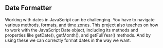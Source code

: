 ## Date Formatter

Working with dates in JavaScript can be challenging. You have to navigate various methods, formats, and time zones. 
This project also teaches on how to work with the JavaScript Date object, including its methods and properties like getDate(), getMonth(), and getFullYear() methods. And by using these we can correctly format dates in the way we want.


